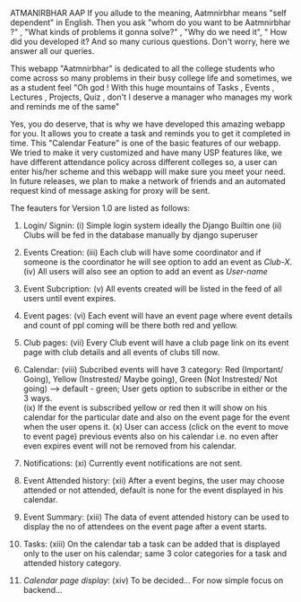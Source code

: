 ATMANIRBHAR AAP
If you allude to the meaning, Aatmnirbhar means "self dependent" in English. Then you ask "whom do you want to be Aatmnirbhar ?" , "What kinds of problems it gonna solve?" , "Why do we need it", " How did you developed it? And so many curious questions. Don't worry, here we answer all our queries.

This webapp "Aatmnirbhar" is dedicated to all the college students  who come across so many problems in their busy college life and sometimes, we as a student  feel "Oh god ! With this huge mountains of Tasks , Events , Lectures , Projects, Quiz , don't I deserve a manager who manages my work and reminds me of the same"

Yes, you do deserve, that is why we have developed this amazing webapp for you. It allows you to create a task and reminds you to get it  completed in time. This "Calendar Feature" is one of the basic features of our webapp. We tried to make it very customized and have many USP features like, we have different attendance policy across different colleges so, a user can enter his/her scheme and this webapp will make sure you meet your need. In future releases, we plan to make a network of friends and an automated request kind of message asking for proxy will be sent.


The feauters for Version 1.0 are listed as follows:

1. Login/ Signin: 
(i) Simple login system ideally the Django Builtin one
(ii) Clubs will be fed in the database manually by django superuser

2. Events Creation:
(iii) Each club will have some coordinator and if someone is the coordinator he will see option to add an event as *Club-X*.
(iv) All users will also see an option to add an event as *User-name* 

3. Event Subcription:
(v) All events created will be listed in the feed of all users until event expires.

4. Event pages: 
(vi) Each event will have an event page where event details and count of ppl coming will be there both red and yellow.

5. Club pages:
(vii) Every Club event will have a club page link on its event page with club details and all events of clubs till now.

6. Calendar:
(viii) Subcribed events will have 3 category: Red (Important/ Going), Yellow (Instrested/ Maybe going), Green (Not Instrested/ Not going) --> default - green; User gets option to subscribe in either or the 3 ways.  
(ix) If the event is subscribed yellow or red then it will show on his calendar for the particular date and also on the event page for the event when the user opens it.
(x) User can access (click on the event to move to event page) previous events also on his calendar i.e. no even after even expires event will not be removed from his calendar.

7. Notifications:
(xi) Currently event notifications are not sent.

8. Event Attended history:
(xii) After a event begins, the user may choose attended or not attended, default is none for the event displayed in his calendar.

9. Event Summary:
(xiii) The data of event attended history can be used to display the no of attendees on the event page after a event starts. 

10. Tasks:
(xiii) On the calendar tab a task can be added that is displayed only to the user on his calendar; same 3 color categories for a task and attended history category.

11. *Calendar page display*:
(xiv) To be decided... For now simple focus on backend...


